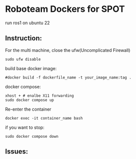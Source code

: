 # Roboteam Dockers for SPOT
run ros1 on ubuntu 22

## Instruction:

For the multi machine, close the ufw(Uncomplicated Firewall)
```
sudo ufw disable
```

build base docker image:
```
#docker build -f dockerfile_name -t your_image_name:tag .
```

docker compose:
```
xhost + # enalbe X11 forwarding
sudo docker compose up

```

Re-enter the container
```
docker exec -it container_name bash
```


if you want to stop:
```
sudo docker compose down
```

## Issues:
